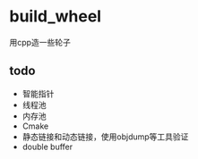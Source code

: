 # build_wheel
用cpp造一些轮子
## todo
- 智能指针
- 线程池
- 内存池
- Cmake   
- 静态链接和动态链接，使用objdump等工具验证
- double buffer
